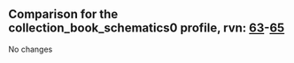 ## Comparison for the collection_book_schematics0 profile, rvn: [63](https://github.com/PRO100KatYT/FortniteProfileRevisions/tree/main/profiles/collection_book_schematics0/63%20collection_book_schematics0.json)-[65](https://github.com/PRO100KatYT/FortniteProfileRevisions/tree/main/profiles/collection_book_schematics0/65%20collection_book_schematics0.json)

No changes
